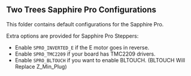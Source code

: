 ## Two Trees Sapphire Pro Configurations

This folder contains default configurations for the Sapphire Pro.


Extra options are provided for Sapphire Pro Steppers:

- Enable `SPRO_INVERTED_E`  if the E motor goes in reverse.
- Enable `SPRO_TMC2209` if your board has TMC2209 drivers.
- Enable `SPRO_BLTOUCH` if you want to enable BLTOUCH. (BLTOUCH Will Replace Z_Min_Plug)

